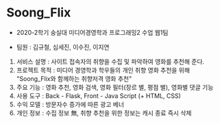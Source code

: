 # Soong_Flix

* 2020-2학기 숭실대 미디어경영학과 프로그래밍2 수업 웹1팀

* 팀원 : 김규철, 심세진, 이수진, 이지연

1. 서비스 설명 : 사이트 접속자의 취향을 수집 및 파악하여 영화를 추천해 준다.
2. 프로젝트 목적 : 미디어 경영학과 학우들의 개인 취향 영화 추천을 위해 "Soong_Flix와 함께하는 취향저격 영화 추천"
3. 주요 기능 : 영화 추천, 영화 검색, 영화 필터(장르 별, 평점 별), 영화별 댓글 기능 
4. 사용 도구 : Back - Flask, Front - Java Script (+ HTML, CSS)
5. 수익 모델 : 방문자수 증가에 따른 광고 베너
6. 개인 정보 : 수집 정보 無, 취향 추천을 위한 정보는 캐시 종료 즉시 삭제
